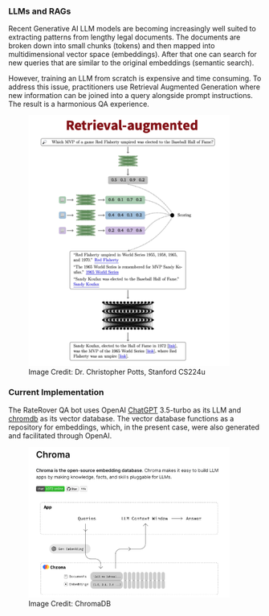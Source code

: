 
### LLMs and RAGs

Recent Generative AI LLM models are becoming increasingly well suited to extracting patterns from lengthy legal documents. The documents are broken down into small chunks (tokens) and then mapped into multidimensional vector space (embeddings). After that one can search for new queries that are similar to the original embeddings (semantic search).

However, training an LLM from scratch is expensive and time consuming. To address this issue, practitioners use Retrieval Augmented Generation where new information can be joined into a query alongside prompt instructions. The result is a harmonious QA experience.

<figure>
  <img src="./app/assets/RAG.png" alt="RAG" width="400>
  <figcaption>Image Credit: <a href="https://web.stanford.edu/~cgpotts/">Image Credit: Dr. Christopher Potts, Stanford CS224u</a></figcaption>
</figure>

### Current Implementation

The RateRover QA bot uses OpenAI [ChatGPT](https://openai.com/chatgpt) 3.5-turbo as its LLM and [chromdb](https://docs.trychroma.com/) as its vector database. The vector database functions as a repository for embeddings, which, in the present case, were also generated and facilitated through OpenAI.

<figure>
  <img src="./app/assets/chroma.png" alt="RAG" width="400>
  <figcaption>Image Credit: <a href="https://docs.trychroma.com/">Image Credit: ChromaDB</a></figcaption>
</figure>